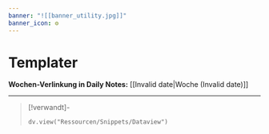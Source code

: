 ```yaml
---
banner: "![[banner_utility.jpg]]"
banner_icon: ⚙️
---
```


# Templater

**Wochen-Verlinkung in Daily Notes:**
\[[Invalid date|Woche (Invalid date)]]

---

> [!verwandt]-
> ```dataviewjs
> dv.view("Ressourcen/Snippets/Dataview")
> ```